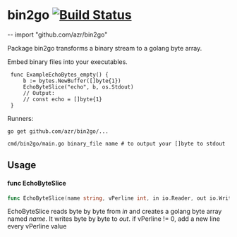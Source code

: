 # bin2go [![Build Status](https://travis-ci.org/azr/bin2go.svg?branch=master)](https://travis-ci.org/azr/bin2go)
--
    import "github.com/azr/bin2go"

Package bin2go transforms a binary stream to a golang byte array.

Embed binary files into your executables.

     func ExampleEchoBytes_empty() {
    	 b := bytes.NewBuffer([]byte{1})
    	 EchoByteSlice("echo", b, os.Stdout)
    	 // Output:
    	 // const echo = []byte{1}
     }

Runners:

    go get github.com/azr/bin2go/...

    cmd/bin2go/main.go binary_file name # to output your []byte to stdout

## Usage

#### func  EchoByteSlice

```go
func EchoByteSlice(name string, vPerline int, in io.Reader, out io.Writer) (err error)
```
EchoByteSlice reads byte by byte from *in* and creates a golang byte array named
*name*. It writes byte by byte to *out*. if vPerline != 0, add a new line every
vPerline value
